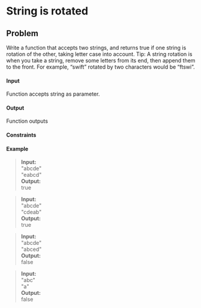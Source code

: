 # String is rotated

## Problem

Write a function that accepts two strings, and returns true if one string is rotation of the other, taking letter case into account.
Tip: A string rotation is when you take a string, remove some letters from its end, then append them to the front. For example, “swift” rotated by two characters would be “ftswi”.

#### Input

Function accepts string as parameter.

#### Output

Function outputs 
#### Constraints

#### Example

> **Input:**  
> "abcde"  
> "eabcd"  
> **Output:**  
> true

> **Input:**  
> "abcde"  
> "cdeab"  
> **Output:**  
> true

> **Input:**  
> "abcde"  
> "abced"  
> **Output:**  
> false

> **Input:**  
> "abc"  
> "a"  
> **Output:**  
> false
